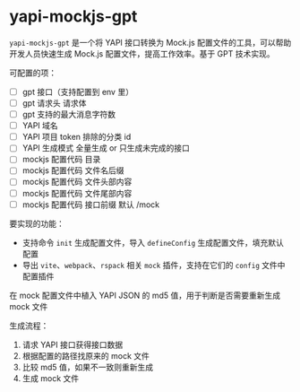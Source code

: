 # yapi-mockjs-gpt

`yapi-mockjs-gpt` 是一个将 YAPI 接口转换为 Mock.js 配置文件的工具，可以帮助开发人员快速生成 Mock.js 配置文件，提高工作效率。基于 GPT 技术实现。

可配置的项：

- [ ] gpt 接口（支持配置到 env 里）
- [ ] gpt 请求头 请求体
- [ ] gpt 支持的最大消息字符数
- [ ] YAPI 域名
- [ ] YAPI 项目 token 排除的分类 id
- [ ] YAPI 生成模式 全量生成 or 只生成未完成的接口
- [ ] mockjs 配置代码 目录
- [ ] mockjs 配置代码 文件名后缀
- [ ] mockjs 配置代码 文件头部内容
- [ ] mockjs 配置代码 文件尾部内容
- [ ] mockjs 配置代码 接口前缀 默认 /mock

要实现的功能：

- 支持命令 `init` 生成配置文件，导入 `defineConfig` 生成配置文件，填充默认配置
- 导出 `vite`、`webpack`、`rspack` 相关 `mock` 插件，支持在它们的 `config` 文件中配置插件

在 mock 配置文件中植入 YAPI JSON 的 md5 值，用于判断是否需要重新生成 mock 文件

生成流程：

1. 请求 YAPI 接口获得接口数据
2. 根据配置的路径找原来的 mock 文件
3. 比较 md5 值，如果不一致则重新生成
4. 生成 mock 文件
